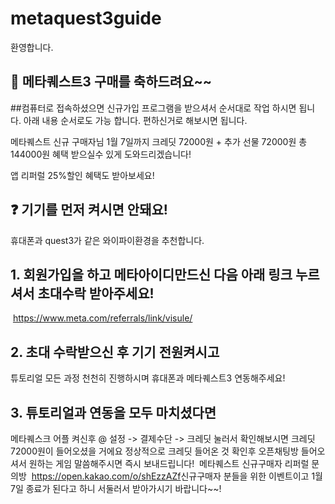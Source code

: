 # metaquest3guide
환영합니다.


## 🙌 **메타퀘스트3** 구매를 축하드려요~~
##컴퓨터로 접속하셨으면 신규가입 프로그램을 받으셔서 순서대로 작업 하시면 됩니다.
아래 내용 순서로도 가능 합니다. 편하신거로 해보시면 됩니다.

메타퀘스트 신규 구매자님 1월 7일까지
​크레딧 72000원 + 추가 선물 72000원
총 144000원 혜택 받으실수 있게 도와드리겠습니다!

앱 리퍼럴 25%할인 혜택도 받아보세요!
​
## ❓ 기기를 먼저 켜시면 안돼요!
휴대폰과 quest3가 같은 와이파이환경을 추천합니다.

## 1. 회원가입을 하고 메타아이디만드신 다음 아래 링크 누르셔서 초대수락 받아주세요!
​
https://www.meta.com/referrals/link/visule/
​
## 2. 초대 수락받으신 후 기기 전원켜시고
튜토리얼 모든 과정 천천히 진행하시며
휴대폰과 메타퀘스트3 연동해주세요!
​
## 3. 튜토리얼과 연동을 모두 마치셨다면
메타퀘스크 어플 켜신후
@ 설정 -> 결제수단 -> 크레딧 눌러서
확인해보시면
크레딧 72000원이 들어오셨을 거에요
정상적으로 크레딧 들어온 것
확인후 오픈채팅방 들어오셔서
원하는 게임
말씀해주시면 즉시 보내드립니다!
​
메타퀘스트 신규구매자 리퍼럴 문의방
​
https://open.kakao.com/o/shEzzAZf
​
신규구매자 분들을 위한 이벤트이고
1월 7일 종료가 된다고 하니 서둘러서 받아가시기
바랍니다~~!
